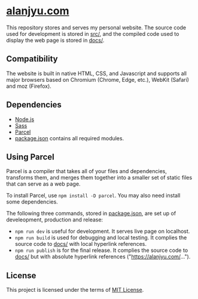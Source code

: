 # [alanjyu.com](https://alanjyu.com)

This repository stores and serves my personal website. The source code used for development is stored in [src/](https://github.com/alanjyu/alanjyu.com/tree/master/src), and the compiled code used to display the web page is stored in [docs/](https://github.com/alanjyu/alanjyu.com/tree/master/docs).

## Compatibility

The website is built in native HTML, CSS, and Javascript and supports all major browsers based on Chromium (Chrome, Edge, etc.), WebKit (Safari) and moz (Firefox).

## Dependencies

- [Node.js](https://nodejs.org/en/)
- [Sass](https://www.npmjs.com/package/sass)
- [Parcel](https://parceljs.org/docs/)
- [package.json](https://github.com/alanjyu/alanjyu.com/blob/master/package.json) contains all required modules.

## Using Parcel

Parcel is a compiler that takes all of your files and dependencies, transforms them, and merges them together into a smaller set of static files that can serve as a web page.

To install Parcel, use `npm install -D parcel`. You may also need install some dependencies. 


The following three commands, stored in [package.json](https://github.com/alanjyu/alanjyu.com/blob/master/package.json), are set up of develeopment, production and release:

- `npm run dev` is useful for development. It serves live page on localhost.
- `npm run build` is used for debugging and local testing. It complies the source code to [docs/](https://github.com/alanjyu/alanjyu.com/tree/master/docs) with local hyperlink references.
- `npm run publish` is for the final release. It complies the source code to [docs/](https://github.com/alanjyu/alanjyu.com/tree/master/docs) but with absolute hyperlink references ("https://alanjyu.com/...").

## License

This project is licensed under the terms of [MIT License](https://github.com/alanjyu/alanjyu.com/blob/master/LICENSE).

